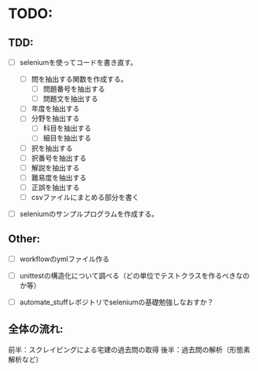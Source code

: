 # TODO:
## TDD:
- [ ] seleniumを使ってコードを書き直す。
    - [ ] 問を抽出する関数を作成する。
        - [ ] 問題番号を抽出する
        - [ ] 問題文を抽出する
    - [ ] 年度を抽出する
    - [ ] 分野を抽出する
        - [ ] 科目を抽出する
        - [ ] 細目を抽出する　
    - [ ] 択を抽出する
    - [ ] 択番号を抽出する
    - [ ] 解説を抽出する
    - [ ] 難易度を抽出する
    - [ ] 正誤を抽出する
    - [ ] csvファイルにまとめる部分を書く

- [ ] seleniumのサンプルプログラムを作成する。



## Other:
- [ ] workflowのymlファイル作る
- [ ] unittestの構造化について調べる（どの単位でテストクラスを作るべきなのか等）

- [ ] automate_stuffレポジトリでseleniumの基礎勉強しなおすか？


## 全体の流れ:
前半：スクレイピングによる宅建の過去問の取得
後半：過去問の解析（形態素解析など）


